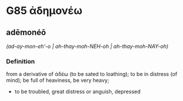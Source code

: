 # G85 ἀδημονέω

## adēmonéō

_(ad-ay-mon-eh'-o | ah-thay-moh-NEH-oh | ah-thay-moh-NAY-oh)_

### Definition

from a derivative of ἀδέω (to be sated to loathing); to be in distress (of mind); be full of heaviness, be very heavy; 

- to be troubled, great distress or anguish, depressed
